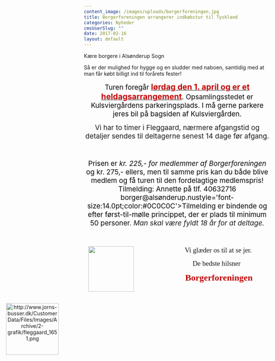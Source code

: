 ```yaml
---
content_image: /images/uploads/borgerforeningen.jpg
title: Borgerforeningen arrangerer indkøbstur til Tyskland
categories: Nyheder
cmsUserSlug: ""
date: 2017-02-16 
layout: default
---
```


Kære borgere i Alsønderup Sogn

Så er der mulighed for hygge og en sludder med naboen, samtidig
med at man får købt billigt ind til forårets fester!

<p align=center style='text-align:center'><span style='font-size:14.0pt;
color:#070707'>Turen foregår </span><b style='mso-bidi-font-weight:normal'><u><span
style='font-size:16.0pt;color:#C00000'>lørdag den 1. april og er et heldagsarrangement</span></u></b><span
style='font-size:14.0pt;color:#070707'>. Opsamlingsstedet er Kulsviergårdens
parkeringsplads. I må gerne parkere jeres bil på bagsiden af Kulsviergården.<o:p></o:p></span></p>

<p align=center style='text-align:center'><span style='font-size:14.0pt'>Vi har
to timer i <span style='mso-bidi-font-weight:bold'>Fleggaard, nærmere
afgangstid og detaljer sendes til deltagerne senest 14 dage før afgang.

<p align=center style='text-align:center'><span style='font-size:14.0pt;
color:#070707'><o:p>&nbsp;</o:p></span></p>

<p align=center style='text-align:center'><span style='font-size:14.0pt;
color:#070707'>Prisen er <i style='mso-bidi-font-style:normal'>kr. 225,- for
medlemmer af Borgerforeningen</i> og kr. 275,- ellers, men til samme pris kan
du både blive medlem og få turen til den fordelagtige medlemspris! Tilmelding: Annette på tlf. 40632716 borger@alsønderup.nustyle='font-size:14.0pt;color:#0C0C0C'>Tilmelding er bindende og efter
først-til-mølle princippet, der er plads til minimum 50 personer</span><span
style='font-size:14.0pt'>.<i style='mso-bidi-font-style:normal'> Man skal være
fyldt 18 år for at deltage.</i><o:p></o:p></span></p>

<p><span style='font-size:14.0pt;color:#0C0C0C'><o:p>&nbsp;</o:p></span></p>

<p class=MsoNormal align=center style='mso-margin-top-alt:auto;mso-margin-bottom-alt:
auto;text-align:center;line-height:normal'><!--[if gte vml 1]><v:shapetype
 id="_x0000_t75" coordsize="21600,21600" o:spt="75" o:preferrelative="t"
 path="m@4@5l@4@11@9@11@9@5xe" filled="f" stroked="f">
 <v:stroke joinstyle="miter"/>
 <v:formulas>
  <v:f eqn="if lineDrawn pixelLineWidth 0"/>
  <v:f eqn="sum @0 1 0"/>
  <v:f eqn="sum 0 0 @1"/>
  <v:f eqn="prod @2 1 2"/>
  <v:f eqn="prod @3 21600 pixelWidth"/>
  <v:f eqn="prod @3 21600 pixelHeight"/>
  <v:f eqn="sum @0 0 1"/>
  <v:f eqn="prod @6 1 2"/>
  <v:f eqn="prod @7 21600 pixelWidth"/>
  <v:f eqn="sum @8 21600 0"/>
  <v:f eqn="prod @7 21600 pixelHeight"/>
  <v:f eqn="sum @10 21600 0"/>
 </v:formulas>
 <v:path o:extrusionok="f" gradientshapeok="t" o:connecttype="rect"/>
 <o:lock v:ext="edit" aspectratio="t"/>
</v:shapetype><v:shape id="Picture_x0020_2" o:spid="_x0000_s1027" type="#_x0000_t75"
 style='position:absolute;left:0;text-align:left;margin-left:376.6pt;
 margin-top:.5pt;width:92.65pt;height:92.65pt;z-index:-251656192;visibility:visible;
 mso-wrap-style:square;mso-width-percent:0;mso-height-percent:0;
 mso-wrap-distance-left:9pt;mso-wrap-distance-top:0;mso-wrap-distance-right:9pt;
 mso-wrap-distance-bottom:0;mso-position-horizontal:absolute;
 mso-position-horizontal-relative:text;mso-position-vertical:absolute;
 mso-position-vertical-relative:text;mso-width-percent:0;mso-height-percent:0;
 mso-width-relative:margin;mso-height-relative:margin'>
 <v:imagedata src="file:///C:\Users\HP\AppData\Local\Temp\msohtmlclip1\01\clip_image001.png"
  o:title=""/>
 <w:wrap type="tight"/>
</v:shape><![endif]--><![if !vml]><img width=123 height=123
src="file:///C:\Users\HP\AppData\Local\Temp\msohtmlclip1\01\clip_image002.png"
align=left hspace=12 v:shapes="Picture_x0020_2"><![endif]><!--[if gte vml 1]><v:shape
 id="Billede_x0020_5" o:spid="_x0000_s1026" type="#_x0000_t75" alt="http://www.jorns-busser.dk/CustomerData/Files/Images/Archive/2-grafik/fleggaard_1651.png"
 style='position:absolute;left:0;text-align:left;margin-left:0;margin-top:.7pt;
 width:106.5pt;height:105pt;z-index:-251658240;visibility:visible;
 mso-wrap-style:square;mso-wrap-distance-left:9pt;mso-wrap-distance-top:0;
 mso-wrap-distance-right:9pt;mso-wrap-distance-bottom:0;
 mso-position-horizontal:left;mso-position-horizontal-relative:margin;
 mso-position-vertical:absolute;mso-position-vertical-relative:text'>
 <v:imagedata src="file:///C:\Users\HP\AppData\Local\Temp\msohtmlclip1\01\clip_image003.png"
  o:title="fleggaard_1651"/>
 <w:wrap anchorx="margin"/>
</v:shape><![endif]--><![if !vml]><span style='mso-ignore:vglayout;position:
absolute;z-index:-1895825408;left:0px;margin-left:0px;margin-top:154px;
width:178px;height:175px'><img width=142 height=140
src="file:///C:\Users\HP\AppData\Local\Temp\msohtmlclip1\01\clip_image003.png"
alt="http://www.jorns-busser.dk/CustomerData/Files/Images/Archive/2-grafik/fleggaard_1651.png"
v:shapes="Billede_x0020_5"></span><![endif]><span style='font-size:14.0pt;
font-family:"Times New Roman",serif;mso-fareast-font-family:"Times New Roman";
mso-fareast-language:DA'><span style='mso-spacerun:yes'>                </span>Vi
glæder os til at se jer.<o:p></o:p></span></p>

<p class=MsoNormal align=center style='mso-margin-top-alt:auto;mso-margin-bottom-alt:
auto;text-align:center;line-height:normal'><span style='font-size:14.0pt;
font-family:"Times New Roman",serif;mso-fareast-font-family:"Times New Roman";
mso-fareast-language:DA'><span style='mso-spacerun:yes'>              </span>De
bedste hilsner<o:p></o:p></span></p>

<p class=MsoNormal align=center style='mso-margin-top-alt:auto;mso-margin-bottom-alt:
auto;text-align:center;line-height:normal'><b style='mso-bidi-font-weight:normal'><span
style='font-size:18.0pt;font-family:"Times New Roman",serif;mso-fareast-font-family:
"Times New Roman";color:#C00000;mso-fareast-language:DA'><span
style='mso-spacerun:yes'>             </span>Borgerforeningen<o:p></o:p></span></b></p>

<!--EndFragment-->
</body>

</html>

